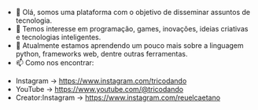 - 👋 Olá, somos uma plataforma com o objetivo de disseminar assuntos de tecnologia.
- 👀 Temos interesse em programação, games, inovações, ideias criativas e tecnologias inteligentes.
- 🌱 Atualmente estamos aprendendo um pouco mais sobre a linguagem python, frameworks web, dentre outras ferramentas.
- 📫 Como nos encontrar:
<!-- - Site -> https://www.tricodando.com -->
- Instagram -> https://www.instagram.com/tricodando
- YouTube -> https://www.youtube.com/@tricodando
- Creator:Instagram -> https://www.instagram.com/reuelcaetano

<!---
tricodando/tricodando is a ✨ special ✨ repository because its `README.md` (this file) appears on your GitHub profile.
You can click the Preview link to take a look at your changes.
--->
